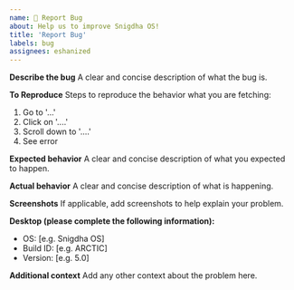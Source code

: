 ```yaml
---
name: 🐛 Report Bug
about: Help us to improve Snigdha OS!
title: 'Report Bug'
labels: bug
assignees: eshanized
---
```


**Describe the bug**
A clear and concise description of what the bug is.

**To Reproduce**
Steps to reproduce the behavior what you are fetching:
1. Go to '...'
2. Click on '....'
3. Scroll down to '....'
4. See error

**Expected behavior**
A clear and concise description of what you expected to happen.

**Actual behavior**
A clear and concise description of what is happening.

**Screenshots**
If applicable, add screenshots to help explain your problem.

**Desktop (please complete the following information):**
 - OS: [e.g. Snigdha OS]
 - Build ID: [e.g. ARCTIC]
 - Version: [e.g. 5.0]

**Additional context**
Add any other context about the problem here.
